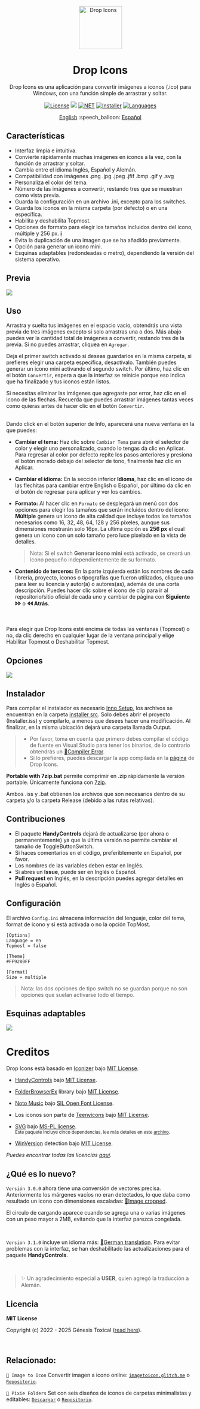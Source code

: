 <p align="center"></p>
<p align="center"><a href="#"><img width="115px" src="docs/assets/Logo-115px.png" align="center" alt="Drop Icons"/></a></p>
<h1 align="center">Drop Icons</h1>
<p align="center">Drop Icons es una aplicación para convertir imágenes a iconos (.ico) para Windows, con una función simple de arrastrar y soltar.</p>

<p align="center">
 <a href="LICENSE"><img alt="License" src="https://img.shields.io/badge/License-MIT-9280FF?style=flat-square&labelColor=343B45"/></a>
 <a href="https://github.com/genesistoxical/drop-icons/releases/latest"><img src="https://img.shields.io/github/v/release/genesistoxical/drop-icons.svg?color=9280FF&label=Release&style=flat-square&labelColor=343B45"/></a>
 <a href="#"><img alt="NET" src="https://img.shields.io/badge/.NET_Framework-4.8-9280FF?style=flat-square&labelColor=343B45"/></a> 
 <a href="/installer%20src"><img alt="Installer" src="https://img.shields.io/badge/Installer-ISS-9280FF?style=flat-square&labelColor=343B45"/></a>
 <a href="#"><img alt="Languages" src="https://img.shields.io/badge/Idiomas-3-9280FF?style=flat-square&labelColor=343B45"/></a>
</p>

<p align="center">
<a href="README.md">English</a> :speech_balloon: <a href="README-es.md">Español</a>
</p>

## Características
* Interfaz limpia e intuitiva.
* Convierte rápidamente muchas imágenes en iconos a la vez, con la función de arrastrar y soltar.
* Cambia entre el idioma Inglés, Español y Alemán.
* Compatibilidad con imágenes .png .jpg .jpeg .jfif .bmp .gif y .svg
* Personaliza el color del tema.
* Número de las imágenes a convertir, restando tres que se muestran como vista previa.
* Guarda la configuración en un archivo .ini, excepto para los switches.
* Guarda los iconos en la misma carpeta (por defecto) o en una específica.
* Habilita y deshabilita Topmost.
* Opciones de formato para elegir los tamaños incluidos dentro del icono, múltiple y 256 px. [𝐢](#details)
* Evita la duplicación de una imagen que se ha añadido previamente.
* Opción para generar un icono mini.
* Esquinas adaptables (redondeadas o metro), dependiendo la versión del sistema operativo.

## Previa
<a href="#"><img src="docs/assets/Drop-Icons-App-v2.gif"/></a>

## Uso
Arrastra y suelta tus imágenes en el espacio vacío, obtendrás una vista previa de tres imágenes excepto si solo arrastras una o dos. Más abajo puedes ver la cantidad total de imágenes a convertir, restando tres de la previa. Si no puedes arrastrar, cliquea en `Agregar`.

Deja el primer switch activado si deseas guardarlos en la misma carpeta, si prefieres elegir una carpeta específica, desactívalo. También puedes generar un icono mini activando el segundo switch. Por último, haz clic en el botón `Convertir`, espera a que la interfaz se reinicie porque eso indica que ha finalizado y tus iconos están listos.

Si necesitas eliminar las imágenes que agregaste por error, haz clic en el icono de las flechas. Recuerda que puedes arrastrar imágenes tantas veces como quieras antes de hacer clic en el botón `Convertir`.

<br id="details"/>
Dando click en el botón superior de Info, aparecerá una nueva ventana en la que puedes:

- **Cambiar el tema:** Haz clic sobre `Cambiar Tema` para abrir el selector de color y elegir uno personalizado, cuando lo tengas da clic en Aplicar. Para regresar al color por defecto repite los pasos anteriores y presiona el botón morado debajo del selector de tono, finalmente haz clic en Aplicar.

- **Cambiar el idioma:** En la sección inferior **Idioma**, haz clic en el icono de las flechitas para cambiar entre English o Español, por último da clic en el botón de regresar para aplicar y ver los cambios.
 
- **Formato:** Al hacer clic en `Formato` se desplegará un menú con dos opciones para elegir los tamaños que serán incluidos dentro del icono: **Múltiple** genera un icono de alta calidad que incluye todos los tamaños necesarios como 16, 32, 48, 64, 128 y 256 pixeles, aunque sus dimensiones mostrarán solo 16px. La ultima opción es **256 px** el cual genera un icono con un solo tamaño pero luce pixelado en la vista de detalles.
     >Nota: Si el switch **Generar icono mini** está activado, se creará un icono pequeño independientemente de su formato.

- **Contenido de terceros:** En la parte izquierda están los nombres de cada librería, proyecto, iconos o tipografías que fueron utilizados, cliquea uno para leer su licencia y autor(a) o autores(as), además de una corta descripción. Puedes hacer clic sobre el icono de clip para ir al repositorio/sitio oficial de cada uno y cambiar de página con **Siguiente 🢖🢖** o **🢔🢔 Atrás**.

<br>

Para elegir que Drop Icons esté encima de todas las ventanas (Topmost) o no, da clic derecho en cualquier lugar de la ventana principal y elige Habilitar Topmost o Deshabilitar Topmost.

## Opciones
<a href="#"><img src="docs/assets/Drop-Icons-Options-v2.gif"/></a>

## Instalador
Para compilar el instalador es necesario [Inno Setup](https://jrsoftware.org/isinfo.php), los archivos se encuentran en la carpeta [installer src](/installer%20src). Solo debes abrir el proyecto (Installer.iss) y compilarlo, a menos que desees hacer una modificación. Al finalizar, en la misma ubicación dejará una carpeta llamada Output.

>* Por favor, toma en cuenta que primero debes compilar el código de fuente en Visual Studio para tener los binarios, de lo contrario obtendrás un [📍Compiler Error](https://github.com/genesistoxical/drop-icons/issues/3).
>* Si lo prefieres, puedes descargar la app compilada en la [página](https://genesistoxical.github.io/drop-icons/) de Drop Icons.

**Portable with 7zip.bat** permite comprimir en .zip rápidamente la versión portable. Únicamente funciona con [7zip](https://www.7-zip.org/).

Ambos .iss y .bat obtienen los archivos que son necesarios dentro de su carpeta y/o la carpeta Release (debido a las rutas relativas).

## Contribuciones
* El paquete **HandyControls** dejará de actualizarse (por ahora o permanentemente) ya que la última versión no permite cambiar el tamaño de ToggleButtonSwitch.
* Si haces comentarios en el código, preferiblemente en Español, por favor.
* Los nombres de las variables deben estar en Inglés.
* Si abres un **Issue**, puede ser en Inglés o Español.
* **Pull request** en Inglés, en la descripción puedes agregar detalles en Inglés o Español.
  
## Configuración
El archivo `Config.ini` almacena información del lenguaje, color del tema, format de icono y si está activada o no la opción TopMost.

~~~
[Options]
Language = en
Topmost = false

[Theme]
#FF9280FF

[Format]
Size = multiple
~~~

>Nota: las dos opciones de tipo switch no se guardan porque no son opciones que suelan activarse todo el tiempo.

## Esquinas adaptables
<a href="#"><img src="docs/assets/Drop-Icons-Corners-v2.png"/></a>

# Creditos
Drop Icons está basado en [Iconizer](https://github.com/willnode/Iconizer) bajo [MIT License](https://github.com/willnode/Iconizer/blob/master/LICENSE).

* [HandyControls](https://github.com/ghost1372/HandyControls) bajo [MIT License](https://github.com/ghost1372/HandyControls/blob/develop/LICENSE).

* [FolderBrowserEx](https://github.com/evaristocuesta/FolderBrowserEx) library bajo [MIT License](https://github.com/evaristocuesta/FolderBrowserEx/blob/master/LICENSE).

* [Noto Music](https://fonts.google.com/noto/specimen/Noto+Music) bajo [SIL Open Font License](/src/DropIcons/Docs/Noto%20Music/OFL.txt).

* Los iconos son parte de [Teenyicons](https://github.com/teenyicons/teenyicons) bajo [MIT License](https://github.com/teenyicons/teenyicons/blob/master/LICENSE).

* [SVG](https://github.com/svg-net/SVG) bajo [MS-PL license](https://github.com/svg-net/SVG/blob/master/license.txt).
<br><sub>Este paquete incluye cinco dependencias, lee más detalles en este [archivo](/src/DropIcons/Docs/SVG%20%2B.txt).</sup>

* [WinVersion](https://github.com/shaovoon/win_version_detection) detection bajo [MIT License](https://github.com/shaovoon/win_version_detection/blob/main/LICENSE).

*Puedes encontrar todas las licencias [aquí](/src/DropIcons/Docs).*

## ¿Qué es lo nuevo?
`Versión 3.0.0` ahora tiene una conversión de vectores precisa. Anteriormente los márgenes vacíos no eran detectados, lo que daba como resultado un icono con dimensiones escaladas: [📍Image cropped](https://github.com/genesistoxical/drop-icons/issues/4).

El circulo de cargando aparece cuando se agrega una o varias imágenes con un peso mayor a 2MB, evitando que la interfaz parezca congelada.

<br>

`Version 3.1.0` incluye un idioma más: [📍German translation](https://github.com/genesistoxical/drop-icons/pull/6). Para evitar problemas con la interfaz, se han deshabilitado las actualizaciones para el paquete **HandyControls**.

<br>

>✨ Un agradecimiento especial a **USER**, quien agregó la traducción a Alemán.

## Licencia
**MIT License**

Copyright (c) 2022 - 2025 Génesis Toxical ([read here](LICENSE)).

<br>

## Relacionado:
`🩷 Image to Icon` Convertir imagen a icono online: [`imagetoicon.glitch.me`](https://imagetoicon.glitch.me/) o [`Repositorio`](https://github.com/genesistoxical/imagetoicon).

`🩷 Pixie Folders` Set con seis diseños de iconos de carpetas minimalistas y editables: [`Descargar`](https://genesistoxical.github.io/pixie-folders/) o [`Repositorio`](https://github.com/genesistoxical/pixie-folders).
